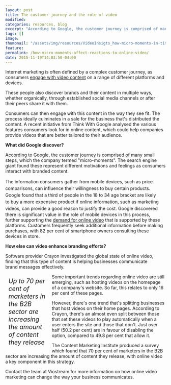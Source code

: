 ```yaml
---
layout: post
title: The customer journey and the role of video
modified:
categories: resources, blog
excerpt: "According to Google, the customer journey is comprised of many small steps, and video can pave the path."
tags: []
image:
thumbnail: "/assets/img/resources/VideoInsigts_how-micro-moments-in-time-effect-your-video-conten.jpg"
feature:
permalink: /how-micro-moments-affect-reactions-to-online-video/
date: 2015-11-19T14:03:50-04:00
---
```

<input id="br-article-id" name="br-article-id" type="hidden" value="6025120" />

Internet marketing is often defined by a complex customer journey, as consumers <a href="http://viocorp.com/marketing/">engage with video content</a> on a range of different platforms and devices.

These people also discover brands and their content in multiple ways, whether organically, through established social media channels or after their peers share it with them.

Consumers can then engage with this content in the way they see fit. The process ideally culminates in a sale for the business that's distributed the content. A recent initiative from Think With Google analysed the various features consumers look for in online content, which could help companies provide videos that are better tailored to their audience.

<strong>What did Google discover?</strong>

According to Google, the customer journey is comprised of many small steps, which the company termed "micro-moments". The search engine giant found these represent different motivations and feelings as consumers interact with branded content.

<span style="line-height: 1.5;">The information consumers gather from mobile devices, such as price comparisons, can influence their willingness to buy certain products. Google found that a third of people in the 18 to 34 age bracket are likely to buy a more expensive product if online information, such as marketing videos, can provide a good reason to justify the cost. </span>Google discovered there is significant value in the role of mobile devices in this process, further supporting the <a href="http://viocorp.com/viostream/">demand for online video</a> that is supported by these platforms. Customers frequently seek additional information before making purchases, with 82 per cent of smartphone owners consulting these devices in store.

<strong>How else can video enhance branding efforts?</strong>

Software provider Crayon investigated the global state of online video, finding that this type of content is helping businesses communicate brand messages effectively.
<div class="pullQuoteWrapper" style="width: 25%; float: left; margin: 10px;">
<p class="pullQuote" style="font-size: 1.4em!important; margin: 0!important; width: 100%!important; font-style: italic!important;"><i>Up to 70 per cent of marketers in the B2B sector are increasing the amount of content they release</i></p>

</div>
Some important trends regarding online video are still emerging, such as hosting videos on the homepage of a company's website. So far, this relates to only 16 per cent of these pages.

However, there's one trend that's splitting businesses that host videos on their home pages. According to Crayon, there's an almost even split between those that set these videos to play automatically when a user enters the site and those that don't. Just over half (50.2 per cent) are in favour of disabling the option, compared to 49.8 per cent that allow it.

The Content Marketing Institute produced a survey which found that 70 per cent of marketers in the B2B sector are increasing the amount of content they release, with online video a key component in this strategy.

Contact the team at Viostream for more information on how online video marketing can change the way your business communicates.